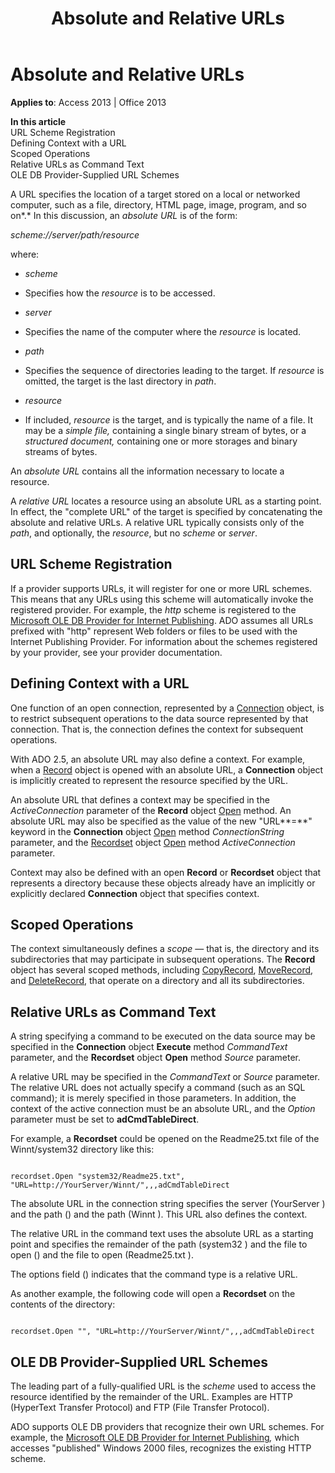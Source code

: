 ﻿---
title: Absolute and Relative URLs
TOCTitle: Absolute and Relative URLs
ms:assetid: 79a1f793-7154-1c13-7dfe-a1b8cd64e1ea
ms:mtpsurl: https://msdn.microsoft.com/en-us/library/JJ249501(v=office.15)
ms:contentKeyID: 48545774
ms.date: 09/18/2015
mtps_version: v=office.15
---

# Absolute and Relative URLs


**Applies to**: Access 2013 | Office 2013

**In this article**  
URL Scheme Registration  
Defining Context with a URL  
Scoped Operations  
Relative URLs as Command Text  
OLE DB Provider-Supplied URL Schemes  

A URL specifies the location of a target stored on a local or networked computer, such as a file, directory, HTML page, image, program, and so on*.* In this discussion, an *absolute URL* is of the form:

*scheme://server/path/resource*

where:

  - *scheme*

  - Specifies how the *resource* is to be accessed.

  - *server*

  - Specifies the name of the computer where the *resource* is located.

  - *path*

  - Specifies the sequence of directories leading to the target. If *resource* is omitted, the target is the last directory in *path*.

  - *resource*

  - If included, *resource* is the target, and is typically the name of a file. It may be a *simple file,* containing a single binary stream of bytes, or a *structured document,* containing one or more storages and binary streams of bytes.

An *absolute URL* contains all the information necessary to locate a resource.

A *relative URL* locates a resource using an absolute URL as a starting point. In effect, the "complete URL" of the target is specified by concatenating the absolute and relative URLs. A relative URL typically consists only of the *path*, and optionally, the *resource*, but no *scheme* or *server*.

## URL Scheme Registration

If a provider supports URLs, it will register for one or more URL schemes. This means that any URLs using this scheme will automatically invoke the registered provider. For example, the *http* scheme is registered to the [Microsoft OLE DB Provider for Internet Publishing](microsoft-ole-db-provider-for-internet-publishing.md). ADO assumes all URLs prefixed with "http" represent Web folders or files to be used with the Internet Publishing Provider. For information about the schemes registered by your provider, see your provider documentation.

## Defining Context with a URL

One function of an open connection, represented by a [Connection](connection-object-ado.md) object, is to restrict subsequent operations to the data source represented by that connection. That is, the connection defines the context for subsequent operations.

With ADO 2.5, an absolute URL may also define a context. For example, when a [Record](record-object-ado.md) object is opened with an absolute URL, a **Connection** object is implicitly created to represent the resource specified by the URL.

An absolute URL that defines a context may be specified in the *ActiveConnection* parameter of the **Record** object [Open](open-method-ado-record.md) method. An absolute URL may also be specified as the value of the new "URL**=**" keyword in the **Connection** object [Open](open-method-ado-connection.md) method *ConnectionString* parameter, and the [Recordset](recordset-object-ado.md) object [Open](open-method-ado-recordset.md) method *ActiveConnection* parameter.

Context may also be defined with an open **Record** or **Recordset** object that represents a directory because these objects already have an implicitly or explicitly declared **Connection** object that specifies context.

## Scoped Operations

The context simultaneously defines a *scope* — that is, the directory and its subdirectories that may participate in subsequent operations. The **Record** object has several scoped methods, including [CopyRecord](copyrecord-method-ado.md), [MoveRecord](moverecord-method-ado.md), and [DeleteRecord](https://msdn.microsoft.com/en-us/library/jj249832\(v=office.15\)), that operate on a directory and all its subdirectories.

## Relative URLs as Command Text

A string specifying a command to be executed on the data source may be specified in the **Connection** object **Execute** method *CommandText* parameter, and the **Recordset** object **Open** method *Source* parameter.

A relative URL may be specified in the *CommandText* or *Source* parameter. The relative URL does not actually specify a command (such as an SQL command); it is merely specified in those parameters. In addition, the context of the active connection must be an absolute URL, and the *Option* parameter must be set to **adCmdTableDirect**.

For example, a **Recordset** could be opened on the Readme25.txt file of the Winnt/system32 directory like this:

``` 
 
recordset.Open "system32/Readme25.txt", "URL=http://YourServer/Winnt/",,,adCmdTableDirect 
```

The absolute URL in the connection string specifies the server (YourServer ) and the path () and the path (Winnt ). This URL also defines the context.

The relative URL in the command text uses the absolute URL as a starting point and specifies the remainder of the path (system32 ) and the file to open () and the file to open (Readme25.txt ).

The options field () indicates that the command type is a relative URL.

As another example, the following code will open a **Recordset** on the contents of the directory:

``` 
 
recordset.Open "", "URL=http://YourServer/Winnt/",,,adCmdTableDirect 
```

## OLE DB Provider-Supplied URL Schemes

The leading part of a fully-qualified URL is the *scheme* used to access the resource identified by the remainder of the URL. Examples are HTTP (HyperText Transfer Protocol) and FTP (File Transfer Protocol).

ADO supports OLE DB providers that recognize their own URL schemes. For example, the [Microsoft OLE DB Provider for Internet Publishing](microsoft-ole-db-provider-for-internet-publishing.md)*,* which accesses "published" Windows 2000 files, recognizes the existing HTTP scheme.

